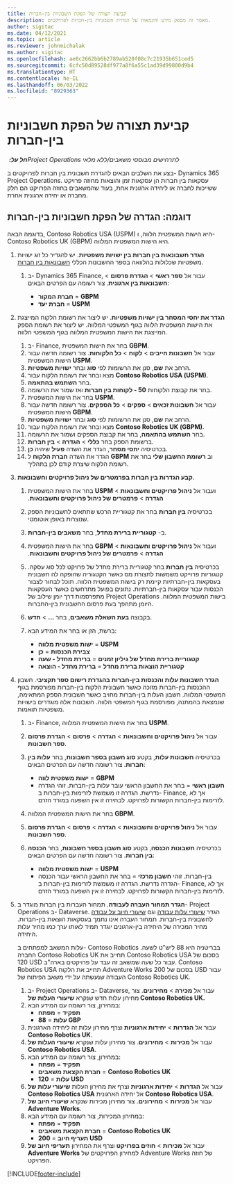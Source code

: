 ```yaml
---
title: קביעת תצורה של הפקת חשבוניות בין-חברות
description: מאמר זה מספק מידע ודוגמאות על הגדרת חשבוניות בין-חברות לפרויקטים.
author: sigitac
ms.date: 04/12/2021
ms.topic: article
ms.reviewer: johnmichalak
ms.author: sigitac
ms.openlocfilehash: ae0c2662bb6b2789ab520f08c7c21935b651ced5
ms.sourcegitcommit: 6cfc50d89528df977a8f6a55c1ad39d99800d9b4
ms.translationtype: HT
ms.contentlocale: he-IL
ms.lasthandoff: 06/03/2022
ms.locfileid: "8929363"
---
```

# <a name="configure-intercompany-invoicing"></a>קביעת תצורה של הפקת חשבוניות בין-חברות

_**חל על:** ‏Project Operations לתרחישים מבוססי משאבים/ללא מלאי_

בצע את השלבים הבאים להגדרת חשבונית בין חברות לפרויקטים ב- Dynamics 365 Project Operations. עסקאות בין חברות הן עסקאות זמן והוצאות מחוזה פרויקט ששייכות לחברה או ליחידה ארגונית אחת, בעוד שהמשאבים בחוזה הפרויקט הם חלק מחברה או יחידה ארגונית אחרת.

## <a name="example-configure-intercompany-invoicing"></a>דוגמה: הגדרה של הפקת חשבוניות בין-חברות

בדוגמה הבאה, Contoso Robotics USA ‏(USPM) היא הישות המשפטית הלווה, ו- Contoso Robotics UK ‏(GBPM) היא הישות המשפטית המלווה. 

1. **הגדר חשבונאות בין חברות בין ישויות משפטיות**. יש להגדיר כל זוג ישויות משפטיות שכלולות בהלוואה בספר החשבונות הכללי [חשבונאות בין חברות](/dynamics365/finance/general-ledger/intercompany-accounting-setup).
    
    1. ב- Dynamics 365 Finance, עבור אל **ספר ראשי** > **הגדרת פרסום** > **חשבונאות בין ארגונית**. צור רשומה עם הפרטים הבאים:

        - **חברת המקור** = **GBPM**
        - **חברת יעד** = **USPM**

2. **הגדר את יחסי המסחר בין ישויות משפטיות**. יש ליצור את רשומת הלקוח המייצגת את הישות המשפטית הלווה בגוף המשפטי המלווה. יש ליצור את רשומת הספק המייצגת את הישות המשפטית המלווה בגוף המשפטי הלווה.

     1. ב- Finance, בחר את הישות המשפטית **GBPM**.
     2. עבור אל **חשבונות חייבים** > **לקוח** > **כל הלקוחות**. צור רשומה חדשה עבור הישות המשפטית **USPM**.
     3. הרחב את **שם**, סנן את הרשומות לפי **סוּג** ובחר **ישויות משפטיות**. 
     4. מצא ובחר את רשומת הלקוח עבור **Contoso Robotics USA (‏USPM)**.
     5. בחר **השתמש בהתאמה**. 
     6. בחר את קבוצת הלקוחות **50 - לקוחות בין חברות** ואז שמור את הרשומה.
     7. בחר את הישות המשפטית **USPM**.
     8. עבור אל **חשבונות זכאים** > **ספקים** > **כל הספקים**. צור רשומה חדשה עבור הישות המשפטית **GBPM**.
     9. הרחב את **שם**, סנן את הרשומות לפי **סוג** ובחר **ישויות משפטיות**. 
     10. מצא ובחר את רשומת הלקוח עבור **Contoso Robotics UK (‏GBPM)**.
     11. בחר **השתמש בהתאמה**, בחר את קבוצת הספקים ושמור את הרשומה.
     12. ברשומת הספק בחר **כללי** > **הגדרה** > **בין חברות**.
     13. בכרטיסיה **יחסי מסחר**, הגדר את השדה **פעיל** שיהיה **כן**.
     14. הגדר את השדה **חברת הלקוח** ל **GBPM** וב **רשומת החשבון שלי** בחר את רשומת הלקוח שיצרת קודם לכן בתהליך.

3. **קבע הגדרות בין חברות בפרמטרים של ניהול פרויקטים וחשבונאות**. 

    1. בחר את הישות המשפטית **USPM** ועבור אל **ניהול פרויקטים וחשבונאות** > **הגדרה** > **פרמטרים של ניהול פרויקטים וחשבונאות‬‏‫**.
    2. בכרטיסיה **בין חברות** בחר את קטגוריית הרכש שתתאים לחשבוניות הספק שנוצרות באופן אוטומטי.
    3. ב- **קטגוריית ברירת מחדל**, בחר **משאבים בין-חברות**.
    4. בחר את הישות המשפטית **GBPM** ועבור אל **ניהול פרויקטים וחשבונאות** > **הגדרה** > **פרמטרים של ניהול פרויקטים וחשבונאות‬‏‫**.
    5. בכרטיסיה **בין חברות** בחר קטגוריית ברירת מחדל של פרויקט לכל סוג עסקה. קטגוריות פרוייקט משמשות לתצורת מס כאשר הקטגוריה שהופקה לה חשבונית בעסקאות בין-חברתיות קיימת רק בישות המשפטית הלווה. תוכל לבחור לצבור הכנסות עבור עסקאות בין-חברתיות. נתונים בפועל מתרחשים כאשר העסקאות מתפרסמות דרך יומן שילוב של Project Operations בישות המשפטית המלווה. היומן מתהפך בעת פרסום החשבונית בין-החברות.
    6. בקבוצה **בעת השאלת משאבים**, בחר **...** > **חדש**. 
    7. ברשת, הזן או בחר את המידע הבא:

          - **ישות משפטית מלווה** = **USPM**
          - **צבירת הכנסות** = **כן**
          - **קטגוריית ברירת מחדל של גיליון זמנים** = **ברירת מחדל - שעה**
          - **קטגוריית הוצאות ברירת מחדל** = **ברירת מחדל - הוצאה**

4. **הגדר חשבונות עלות והכנסות בין-חברות בהגדרת רישום ספר תקציבי**. חשבון ההכנסות בין-חברות מזוכה כאשר חשבונית הלקוח בין-חברות מפורסמת בגוף המשפטי המלווה. חשבון העלות בין-חברות מחויב כאשר חשבונית הספק המתאימה, שנמצאת בהמתנה, מפורסמת בגוף המשפטי הלווה. חשבונות אלה מוגדרים בישויות משפטיות תואמות. 
      
     1. ב- Finance, בחר את הישות המשפטית המלווה **USPM**. 
     2. עבור אל **ניהול פרויקטים וחשבונאות** > **הגדרה** > **פרסום** > **הגדרת פרסום‏‎ ספר חשבונות**. 
     3. בכרטיסיה **חשבונות עלות**, בקטע **סוג חשבון בספר חשבונות**, בחר **עלות בין חברות**. צור רשומה חדשה עם הפרטים הבאים:
      
        - **ישות משפטית לווה** = **GBPM**
        - **חשבון ראשי** = בחר את החשבון הראשי עובר עלות בין-חברות. זוהי הגדרה נדרשת. הגדרה זו משמשת לזרימות בין-חברות ב- Finance, אך לא לזרימות בין-חברות הקשורות לפרויקט. לבחירה זו אין השפעה במורד הזרם. 
        
     4. בחר את הישות המשפטית המלווה **GBPM**. 
     5. עבור אל **ניהול פרויקטים וחשבונאות** > **הגדרה** > **פרסום** > **הגדרת פרסום‏‎ ספר חשבונות**. 
     6. בכרטיסיה **חשבונות הכנסה**, בקטע **סוג חשבון בספר חשבונות**, בחר **הכנסה‏‎ בין חברות**. צור רשומה חדשה עם הפרטים הבאים:

        - **ישות משפטית מלווה** = **USPM**
        - **חשבון מרכזי** = בחר את החשבון הראשי עבור הכנסה‏‎ בין-חברות. זוהי הגדרה נדרשת. הגדרה זו משמשת לזרימות בין-חברות ב- Finance, אך לא לזרימות בין-חברות הקשורות לפרויקט. לבחירה זו אין השפעה במורד הזרם. 

5. **הגדר תמחור העברה לעבודה**. תמחור העברות בין חברות מוגדר ב- Project Operations ב- Dataverse. הגדר [שיעורי עלות עבודה](../pricing-costing/set-up-labor-cost-rate.md#transfer-pricing-and-costs-for-resources-outside-of-your-division-or-legal-entity) וגם [שיעורי חיוב על עבודה](../pricing-costing/set-up-labor-bill-rate.md#transfer-pricing-or-set-up-bill-rates-for-resources-from-other-organizational-units-or-divisions) לחשבונית בין-חברות. תמחור העברה אינו נתמך בעסקאות הוצאות בין-חברות. מחיר המכירה של היחידה בין-ארגונים יוגדר תמיד לאותו ערך כמו מחיר עלות היחידה.

      עלות המשאב למפתחים ב- Contoso Robotics בבריטניה היא 88 ליש"ט לשעה. החברה Contoso Robotics UK תחייב את Contoso Robotics USA בסכום של 120 USD עבור כל שעה שמשאב זה עבד על פרויקטים בארה"ב. Contoso Robotics USA תחייב את הלקוח Adventure Works בסכום של 200 USD עבור העבודה שנעשתה על ידי משאב הפיתוח של Contoso Robotics UK.

      1. ב- Project Operations ב- Dataverse, עבור אל **מכירה** > **מחירונים**. צור מחירון עלות חדש שנקרא **שיעורי העלות של Contoso Robotics UK.** 
      2. במחירון, צור רשומה עם המידע הבא:
         - **תפקיד** = **מפתח**
         - **עלות** = **88 GBP**
      3. עבור אל **הגדרות** > **יחידות ארגוניות** וצרף מחירון עלות זה ליחידה הארגונית **Contoso Robotics UK**.
      4. עבור אל **מכירות** > **מחירונים**. צור מחירון עלות שנקרא **שיעורי העלות של Contoso Robotics USA**. 
      5. במחירון, צור רשומה עם המידע הבא:
          - **תפקיד** = **מפתח**
          - **חברת הקצאת משאבים** = **Contoso Robotics UK**
          - **עלות** = **120 USD**
      6. עבור אל **הגדרות** > **יחידות ארגוניות** וצרף את מחירון העלות **שיעורי עלות של Contoso Robotics USA** אל יחידה הארגונית **Contoso Robotics USA**.
      7. עבור אל **מכירות** > **מחירונים**. צור מחירון מכירות שנקרא **שיעורי חיוב של Adventure Works**. 
      8. במחירון המכירות, צור רשומה עם המידע הבא:
          - **תפקיד** = **מפתח**
          - **חברת הקצאת משאבים** = **Contoso Robotics UK**
          - **תעריף חיוב** = **200 USD**
      9. עבור אל **מכירות** > **חוזים בפרויקט** וצרף את המחירון **תעריפי חיוב של Adventure Works** למחירון הפרויקטים של Adventure Works של חוזה הפרויקט.


[!INCLUDE[footer-include](../includes/footer-banner.md)]
